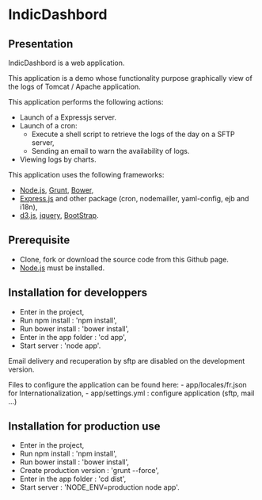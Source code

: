 IndicDashbord
================

Presentation
------------------
IndicDashbord is a web application.

This application is a demo whose functionality purpose graphically view of the logs of Tomcat / Apache application.


This application performs the following actions:
- Launch of a Expressjs server.
- Launch of a cron:
  - Execute a shell script to retrieve the logs of the day on a SFTP server,
  - Sending an email to warn the availability of logs.
- Viewing logs by charts.


This application uses the following frameworks:
- [Node.js](http://nodejs.org/), [Grunt](http://gruntjs.com/), [Bower](http://bower.io/),
- [Express.js]() and other package (cron, nodemailler, yaml-config, ejb and i18n),
- [d3.js](http://d3js.org/), [jquery](http://jquery.com/), [BootStrap](http://getbootstrap.com/).


Prerequisite
---------------------------------------
- Clone, fork or download the source code from this Github page.
- [Node.js](http://nodejs.org/) must be installed.


Installation for developpers
---------------------------------------
- Enter in the project,
- Run npm install : 'npm install',
- Run bower install : 'bower install',
- Enter in the app folder : 'cd app',
- Start server : 'node app'.

Email delivery and recuperation by sftp are disabled on the development version.

Files to configure the application can be found here:
    - app/locales/fr.json for Internationalization,
    - app/settings.yml : configure application (sftp, mail ...)

Installation for production use
---------------------------------------
- Enter in the project,
- Run npm install : 'npm install',
- Run bower install : 'bower install',
- Create production version : 'grunt --force',
- Enter in the app folder : 'cd dist',
- Start server : 'NODE_ENV=production node app'.


